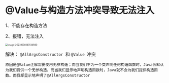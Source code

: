 # @Value与构造方法冲突导致无法注入

1、不能存在构造方法

2、报错，无法注入

<img src="https://raw.githubusercontent.com/konglquan/imgs/main/images/image-20231008143134560.png" alt="image-20231008143134560" style="zoom:50%;" />

解决： `@AllArgsConstructor `和 `@Value `冲突

```
原因是@Value注解需要使用无参构造；而当我们不为一个类声明任何构造函数时，Java会默认为我们提供一个无参构造，而当我们显示地声明构造函数时，Java就不会为我们提供构造函数。而我却显示地声明了@AllArgsConstructor
```

